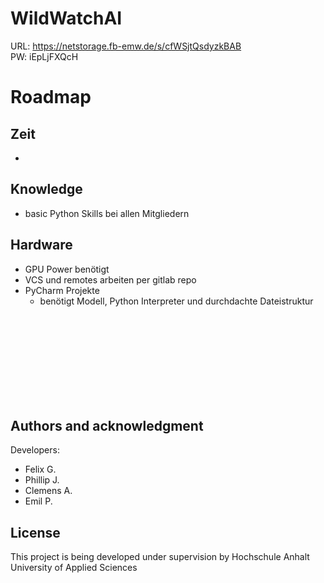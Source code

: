 # WildWatchAI

URL: https://netstorage.fb-emw.de/s/cfWSjtQsdyzkBAB <br>
PW: iEpLjFXQcH

# Roadmap
## Zeit
- 
## Knowledge 
- basic Python Skills bei allen Mitgliedern

## Hardware
- GPU Power benötigt
- VCS und remotes arbeiten per gitlab repo
- PyCharm Projekte
    - benötigt Modell, Python Interpreter und durchdachte Dateistruktur
    

<br><br><br><br>
<br><br><br><br>


## Authors and acknowledgment
Developers:
- Felix G.
- Phillip J.
- Clemens A.
- Emil P.

## License
This project is being developed under supervision by Hochschule Anhalt University of Applied Sciences
